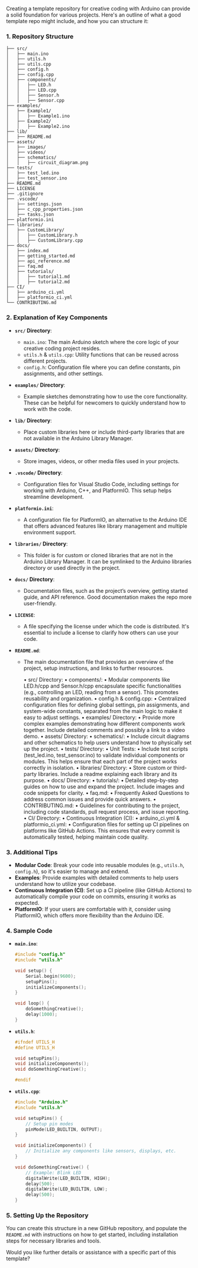 Creating a template repository for creative coding with Arduino can provide a solid foundation for various projects. Here's an outline of what a good template repo might include, and how you can structure it:

### 1. **Repository Structure**

   ```
├── src/
│   ├── main.ino
│   ├── utils.h
│   ├── utils.cpp
│   ├── config.h
│   ├── config.cpp
│   ├── components/
│   │   ├── LED.h
│   │   ├── LED.cpp
│   │   ├── Sensor.h
│   │   ├── Sensor.cpp
├── examples/
│   ├── Example1/
│   │   ├── Example1.ino
│   ├── Example2/
│   │   ├── Example2.ino
├── lib/
│   ├── README.md
├── assets/
│   ├── images/
│   ├── videos/
│   ├── schematics/
│   │   ├── circuit_diagram.png
├── tests/
│   ├── test_led.ino
│   ├── test_sensor.ino
├── README.md
├── LICENSE
├── .gitignore
├── .vscode/
│   ├── settings.json
│   ├── c_cpp_properties.json
│   ├── tasks.json
├── platformio.ini
├── libraries/
│   ├── CustomLibrary/
│   │   ├── CustomLibrary.h
│   │   ├── CustomLibrary.cpp
├── docs/
│   ├── index.md
│   ├── getting_started.md
│   ├── api_reference.md
│   ├── faq.md
│   ├── tutorials/
│   │   ├── tutorial1.md
│   │   ├── tutorial2.md
├── CI/
│   ├── arduino_ci.yml
│   ├── platformio_ci.yml
└── CONTRIBUTING.md
   ```

### 2. **Explanation of Key Components**

- **`src/` Directory**: 
  - `main.ino`: The main Arduino sketch where the core logic of your creative coding project resides.
  - `utils.h` & `utils.cpp`: Utility functions that can be reused across different projects.
  - `config.h`: Configuration file where you can define constants, pin assignments, and other settings.

- **`examples/` Directory**: 
  - Example sketches demonstrating how to use the core functionality. These can be helpful for newcomers to quickly understand how to work with the code.

- **`lib/` Directory**:
  - Place custom libraries here or include third-party libraries that are not available in the Arduino Library Manager.

- **`assets/` Directory**:
  - Store images, videos, or other media files used in your projects.

- **`.vscode/` Directory**:
  - Configuration files for Visual Studio Code, including settings for working with Arduino, C++, and PlatformIO. This setup helps streamline development.

- **`platformio.ini`**:
  - A configuration file for PlatformIO, an alternative to the Arduino IDE that offers advanced features like library management and multiple environment support.

- **`libraries/` Directory**:
  - This folder is for custom or cloned libraries that are not in the Arduino Library Manager. It can be symlinked to the Arduino libraries directory or used directly in the project.

- **`docs/` Directory**:
  - Documentation files, such as the project’s overview, getting started guide, and API reference. Good documentation makes the repo more user-friendly.

- **`LICENSE`**:
  - A file specifying the license under which the code is distributed. It's essential to include a license to clarify how others can use your code.

- **`README.md`**:
  - The main documentation file that provides an overview of the project, setup instructions, and links to further resources.


	•	src/ Directory:
	•	components/:
	•	Modular components like LED.h/cpp and Sensor.h/cpp encapsulate specific functionalities (e.g., controlling an LED, reading from a sensor). This promotes reusability and organization.
	•	config.h & config.cpp:
	•	Centralized configuration files for defining global settings, pin assignments, and system-wide constants, separated from the main logic to make it easy to adjust settings.
	•	examples/ Directory:
	•	Provide more complex examples demonstrating how different components work together. Include detailed comments and possibly a link to a video demo.
	•	assets/ Directory:
	•	schematics/:
	•	Include circuit diagrams and other schematics to help users understand how to physically set up the project.
	•	tests/ Directory:
	•	Unit Tests:
	•	Include test scripts (test_led.ino, test_sensor.ino) to validate individual components or modules. This helps ensure that each part of the project works correctly in isolation.
	•	libraries/ Directory:
	•	Store custom or third-party libraries. Include a readme explaining each library and its purpose.
	•	docs/ Directory:
	•	tutorials/:
	•	Detailed step-by-step guides on how to use and expand the project. Include images and code snippets for clarity.
	•	faq.md:
	•	Frequently Asked Questions to address common issues and provide quick answers.
	•	CONTRIBUTING.md:
	•	Guidelines for contributing to the project, including code standards, pull request process, and issue reporting.
	•	CI/ Directory:
	•	Continuous Integration (CI):
	•	arduino_ci.yml & platformio_ci.yml:
	•	Configuration files for setting up CI pipelines on platforms like GitHub Actions. This ensures that every commit is automatically tested, helping maintain code quality.


### 3. **Additional Tips**

- **Modular Code**: Break your code into reusable modules (e.g., `utils.h`, `config.h`), so it's easier to manage and extend.
- **Examples**: Provide examples with detailed comments to help users understand how to utilize your codebase.
- **Continuous Integration (CI)**: Set up a CI pipeline (like GitHub Actions) to automatically compile your code on commits, ensuring it works as expected.
- **PlatformIO**: If your users are comfortable with it, consider using PlatformIO, which offers more flexibility than the Arduino IDE.

### 4. **Sample Code**

- **`main.ino`**:
    ```cpp
    #include "config.h"
    #include "utils.h"

    void setup() {
        Serial.begin(9600);
        setupPins();
        initializeComponents();
    }

    void loop() {
        doSomethingCreative();
        delay(1000);
    }
    ```

- **`utils.h`**:
    ```cpp
    #ifndef UTILS_H
    #define UTILS_H

    void setupPins();
    void initializeComponents();
    void doSomethingCreative();

    #endif
    ```

- **`utils.cpp`**:
    ```cpp
    #include "Arduino.h"
    #include "utils.h"

    void setupPins() {
        // Setup pin modes
        pinMode(LED_BUILTIN, OUTPUT);
    }

    void initializeComponents() {
        // Initialize any components like sensors, displays, etc.
    }

    void doSomethingCreative() {
        // Example: Blink LED
        digitalWrite(LED_BUILTIN, HIGH);
        delay(500);
        digitalWrite(LED_BUILTIN, LOW);
        delay(500);
    }
    ```

### 5. **Setting Up the Repository**

You can create this structure in a new GitHub repository, and populate the `README.md` with instructions on how to get started, including installation steps for necessary libraries and tools. 

Would you like further details or assistance with a specific part of this template?